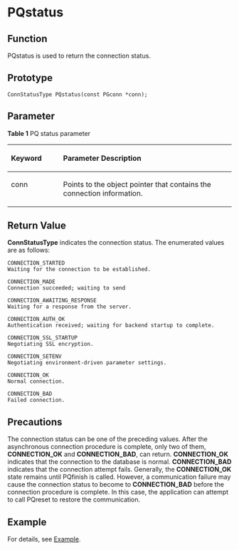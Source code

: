 # PQstatus<a name="EN-US_TOPIC_0242380575"></a>

## Function<a name="en-us_topic_0241735618_section12403151164211"></a>

PQstatus is used to return the connection status.

## Prototype<a name="en-us_topic_0241735618_section5810194710717"></a>

```
ConnStatusType PQstatus(const PGconn *conn);
```

## Parameter<a name="en-us_topic_0241735618_en-us_topic_0237120432_en-us_topic_0059778852_s1c9b27937d964eaba00ae77fe1cd2c71"></a>

**Table  1**  PQ status parameter

<a name="en-us_topic_0241735618_en-us_topic_0237120432_en-us_topic_0059778852_t82b61d38241342ffa2c83b3e50393841"></a>
<table><thead align="left"><tr id="en-us_topic_0241735618_en-us_topic_0237120432_en-us_topic_0059778852_r3ec068cec36347ccb83a7f18cf131215"><th class="cellrowborder" valign="top" width="23.27%" id="mcps1.2.3.1.1"><p id="en-us_topic_0241735618_en-us_topic_0237120432_en-us_topic_0059778852_a44a45da69b324aa4b5c1187191ec5c77"><a name="en-us_topic_0241735618_en-us_topic_0237120432_en-us_topic_0059778852_a44a45da69b324aa4b5c1187191ec5c77"></a><a name="en-us_topic_0241735618_en-us_topic_0237120432_en-us_topic_0059778852_a44a45da69b324aa4b5c1187191ec5c77"></a><strong id="en-us_topic_0241735618_b1196101616116"><a name="en-us_topic_0241735618_b1196101616116"></a><a name="en-us_topic_0241735618_b1196101616116"></a>Keyword</strong></p>
</th>
<th class="cellrowborder" valign="top" width="76.73%" id="mcps1.2.3.1.2"><p id="en-us_topic_0241735618_en-us_topic_0237120432_en-us_topic_0059778852_aee2bc08a3b8f47bf81fb032ef089ba6d"><a name="en-us_topic_0241735618_en-us_topic_0237120432_en-us_topic_0059778852_aee2bc08a3b8f47bf81fb032ef089ba6d"></a><a name="en-us_topic_0241735618_en-us_topic_0237120432_en-us_topic_0059778852_aee2bc08a3b8f47bf81fb032ef089ba6d"></a><strong id="en-us_topic_0241735618_b11734417111111"><a name="en-us_topic_0241735618_b11734417111111"></a><a name="en-us_topic_0241735618_b11734417111111"></a>Parameter Description</strong></p>
</th>
</tr>
</thead>
<tbody><tr id="en-us_topic_0241735618_en-us_topic_0237120432_en-us_topic_0059778852_r89c7807f135840058d4a248137b3ca08"><td class="cellrowborder" valign="top" width="23.27%" headers="mcps1.2.3.1.1 "><p id="en-us_topic_0241735618_p23111054217"><a name="en-us_topic_0241735618_p23111054217"></a><a name="en-us_topic_0241735618_p23111054217"></a>conn</p>
</td>
<td class="cellrowborder" valign="top" width="76.73%" headers="mcps1.2.3.1.2 "><p id="en-us_topic_0241735618_p1393801515211"><a name="en-us_topic_0241735618_p1393801515211"></a><a name="en-us_topic_0241735618_p1393801515211"></a>Points to the object pointer that contains the connection information.</p>
</td>
</tr>
</tbody>
</table>

## Return Value<a name="en-us_topic_0241735618_en-us_topic_0237120432_en-us_topic_0059778852_sd43c3bb519574fb68eae3b53fb1b652f"></a>

**ConnStatusType**  indicates the connection status. The enumerated values are as follows:

```
CONNECTION_STARTED
Waiting for the connection to be established.

CONNECTION_MADE
Connection succeeded; waiting to send

CONNECTION_AWAITING_RESPONSE
Waiting for a response from the server.

CONNECTION_AUTH_OK
Authentication received; waiting for backend startup to complete.

CONNECTION_SSL_STARTUP
Negotiating SSL encryption.

CONNECTION_SETENV
Negotiating environment-driven parameter settings.

CONNECTION_OK
Normal connection.

CONNECTION_BAD
Failed connection.
```

## Precautions<a name="en-us_topic_0241735618_en-us_topic_0237120433_en-us_topic_0059777949_sb1b6942996a64e589fdfdfb1c00fa519"></a>

The connection status can be one of the preceding values. After the asynchronous connection procedure is complete, only two of them,  **CONNECTION\_OK**  and  **CONNECTION\_BAD**, can return.  **CONNECTION\_OK**  indicates that the connection to the database is normal.  **CONNECTION\_BAD**  indicates that the connection attempt fails. Generally, the  **CONNECTION\_OK**  state remains until PQfinish is called. However, a communication failure may cause the connection status to become to  **CONNECTION\_BAD**  before the connection procedure is complete. In this case, the application can attempt to call PQreset to restore the communication.

## Example<a name="en-us_topic_0241735618_en-us_topic_0237120433_en-us_topic_0059777949_s14d206561091447bbb06bac48d8fee66"></a>

For details, see  [Example](example-libpq.md).

